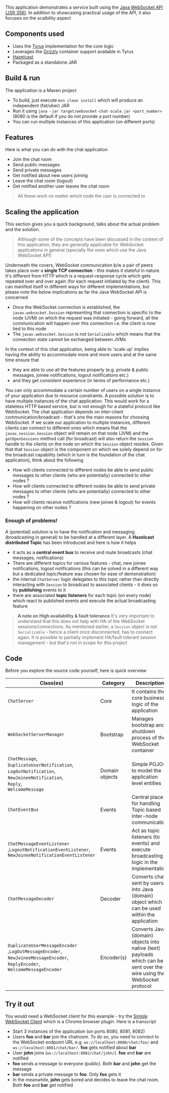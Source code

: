 This application demonstrates a service built using the [Java WebSocket API (JSR 356)](jcp.org/en/jsr/detail?id=356). In addition to showcasing practical usage of the API, it also focuses on the scalbility aspect

## Components used

- Uses the [Tyrus](https://tyrus.java.net) implementation for the core logic
- Leverages the [Grizzly](https://grizzly.java.net/) container support available in Tyrus
- [Hazelcast](https://hazelcast.com/)
- Packaged as a standalone JAR 

## Build & run

The application is a Maven project

- To build, just execute `mvn clean install` which will produce an independent (fat/uber) JAR
- Run it using `java -jar target/websocket-chat-scale.jar <port_number>` (8080 is the default if you do not provide a port number)
- You can run multiple instances of this application (on different ports)

## Features

Here is what you can do with the chat application

- Join the chat room
- Send public messages
- Send private messages
- Get notified about new users joining
- Leave the chat room (logout)
- Get notified another user leaves the chat room

> All these work no matter which node the user is connected to

## Scaling the application

This section gives you a quick background, talks about the actual problem and the solution. 

> Although some of the concepts have been discussed in the context of this application, they are generally applicable for WebSocket applications in general (specially the ones which use the Java WebSocket API)

Underneath the covers, WebSocket communication b/w a pair of peers takes place over a **single TCP connection** - this makes it stateful in nature. It's different from HTTP which is a request-response cycle which gets repeated over and over again (for each request initiated by the client). This can manifest itself in different ways for different implementations, but please note the below implications as far the Java WebSocket API is concerned

- Once the WebSocket connection is established, the `javax.websocket.Session` representing that connection is specific to the node (JVM) on which the request was initiated - going forward, all the communication will happen over this connection i.e. the client is now tied to this node 
- The `javax.websocket.Session` is not `Serializable` which means that the connection state cannot be exchanged between JVMs
 
In the context of this chat application, being able to 'scale up' implies having the ability to accommodate more and more users and at the same time ensure that 

- they are able to use all the features properly (e.g. private & public messages, joinee notifications, logout notifications etc.) 
- and they get consistent experience (in terms of performance etc.)

You can only accommodate a certain number of users on a single instance of your application due to resource constraints. A possible solution is to have multiple instances of the chat application. This would work for a stateless HTTP based service, but is not enough for a stateful protocol like WebSocket. The chat application depends on inter-client communication/broadcast - that's one the main reasons for choosing WebSocket. If we scale our application to multiple instances, different clients can connect to different ones which means that the `javax.session.Session` object will remain on that node (JVM) and the `getOpenSessions` method call (for broadcast) will also return the `Session` handle to the clients on the node on which the `Session` object resides. Given that that `Session` object is the component on which we solely depend on for the broadcast capability (which in turn is the foundation of the chat application), think about the following

- How will clients connected to different nodes be able to send public messages to other clients (who are potentially) connected to other nodes ?
- How will clients connected to different nodes be able to send private messages to other clients (who are potentially) connected to other nodes ?
- How will clients receive notifications (new joinee & logout) for events happening on other nodes ?
 
### Enough of problems! 

A (potential) solution is to have the notification and messaging (broadcasting in general) to be handled at a different layer. A **Hazelcast distributed Topic** has been introduced and here is how it helps

- it acts as a **central event bus** to receive and route broadcasts (chat messages, notifications)
- There are different topics for various features - chat, new joinee notifications, logout notifications (this can be solved in a different way but a dedicated topic/feature was chosen for ease of demonstration)
- the internal `ChatServer` logic delegates to this topic rather than directly interacting with `Session` to broadcast to associated clients - it does so by **publishing** events to it
- there are associated **topic listeners** for each topic (on every node) which react to published events and execute the actual broadcasting feature

> **A note on High availability & fault tolerance**
> It's very important to understand that this does not help with HA of the WebSocket sessions/connections. As mentioned earlier, a `Session` object is not `Serializable` - hence a client once disconnected, has to connect again. It is possible to partially implement HA/fault tolerant session management - but that's not in scope for this project  

## Code

Before you explore the source code yourself, here is quick overview

|Class(es)|Category|Description|
|---------|--------|-----------|		
|`ChatServer`|Core|It contains the core business logic of the application|
|`WebSocketServerManager`|Bootstrap|Manages bootstrap and shutdown process of the WebSocket container|
|`ChatMessage`,<br>`DuplicateUserNotification`,<br>`LogOutNotification`,<br>`NewJoineeNotification`,<br>`Reply`,<br>`WelcomeMessage`|Domain objects|Simple POJOs to model the application level entities|
|`ChatEventBus`|Events|Central place for handling Topic based inter-node communication|
|`ChatMessageEventListener`<br>,`LogoutNotificationEventListener`,<br>`NewJoineeNotificationEventListener`|Events|Act as topic listeners (to events) and execute broadcasting logic in the implementation|
|`ChatMessageDecoder`|Decoder|Converts chats sent by users into Java (domain) object which can be used within the application|
|`DuplicateUserMessageEncoder`<br>,`LogOutMessageEncoder`,<br>`NewJoineeMessageEncoder`,<br>`ReplyEncoder`,<br>`WelcomeMessageEncoder`|Encoder(s)|Converts Java (domain) objects into native (text) payloads which can be sent over the wire using the WebSocket protocol|

## Try it out

You would need a WebSocket client for this example - try the [Simple WebSocket Client](https://chrome.google.com/webstore/detail/simple-websocket-client/pfdhoblngboilpfeibdedpjgfnlcodoo?hl=en) which is a Chrome browser plugin. Here is a transcript

- Start 3 instances of the application (on ports 8080, 8081, 8082)
- Users **foo** and **bar** join the chatroom. To do so, you need to connect to the WebSocket endpoint URL e.g. `ws://localhost:8080/chat/foo/` and `ws://localhost:8081/chat/bar/`. **foo** gets notified about **bar**
- User **john** joins (`ws://localhost:8082/chat/john/`). **foo** and **bar** are notified
- **foo** sends a message to everyone (public). Both **bar** and **john** get the message
- **bar** sends a private message to **foo**. Only **foo** gets it
- In the meanwhile, **john** gets bored and decides to leave the chat room. Both **foo** and **bar** get notified

